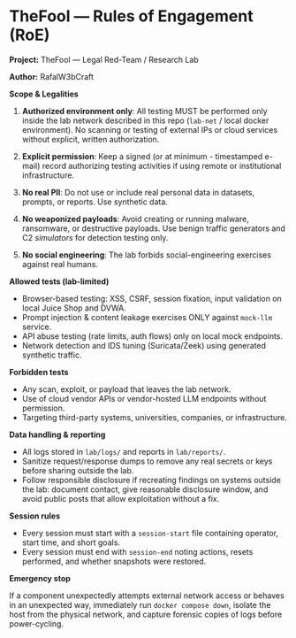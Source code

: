 # TheFool — Rules of Engagement (RoE)

**Project:** TheFool — Legal Red-Team / Research Lab

**Author:** RafalW3bCraft

**Scope & Legalities**

1. **Authorized environment only**: All testing MUST be performed only inside the lab network described in this repo (`lab-net` / local docker environment). No scanning or testing of external IPs or cloud services without explicit, written authorization.

2. **Explicit permission**: Keep a signed (or at minimum - timestamped e-mail) record authorizing testing activities if using remote or institutional infrastructure.

3. **No real PII**: Do not use or include real personal data in datasets, prompts, or reports. Use synthetic data.

4. **No weaponized payloads**: Avoid creating or running malware, ransomware, or destructive payloads. Use benign traffic generators and C2 *simulators* for detection testing only.

5. **No social engineering**: The lab forbids social-engineering exercises against real humans.

**Allowed tests (lab-limited)**

- Browser-based testing: XSS, CSRF, session fixation, input validation on local Juice Shop and DVWA.
- Prompt injection & content leakage exercises ONLY against `mock-llm` service.
- API abuse testing (rate limits, auth flows) only on local mock endpoints.
- Network detection and IDS tuning (Suricata/Zeek) using generated synthetic traffic.

**Forbidden tests**

- Any scan, exploit, or payload that leaves the lab network.
- Use of cloud vendor APIs or vendor-hosted LLM endpoints without permission.
- Targeting third-party systems, universities, companies, or infrastructure.

**Data handling & reporting**

- All logs stored in `lab/logs/` and reports in `lab/reports/`.
- Sanitize request/response dumps to remove any real secrets or keys before sharing outside the lab.
- Follow responsible disclosure if recreating findings on systems outside the lab: document contact, give reasonable disclosure window, and avoid public posts that allow exploitation without a fix.

**Session rules**

- Every session must start with a `session-start` file containing operator, start time, and short goals.
- Every session must end with `session-end` noting actions, resets performed, and whether snapshots were restored.

**Emergency stop**

If a component unexpectedly attempts external network access or behaves in an unexpected way, immediately run `docker compose down`, isolate the host from the physical network, and capture forensic copies of logs before power-cycling.
